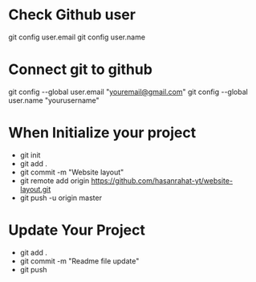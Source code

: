 # Check Github user 
git config user.email
git config user.name

# Connect git to github
git config --global user.email "youremail@gmail.com"
git config --global user.name "yourusername"


# When Initialize your project
- git init
- git add .
- git commit -m "Website layout"
- git remote add origin https://github.com/hasanrahat-yt/website-layout.git
- git push -u origin master


# Update Your Project
- git add .
- git commit -m "Readme file update"
- git push 